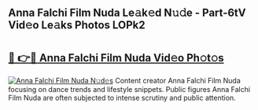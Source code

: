 ## Anna Falchi Film Nuda Le𝚊k𝚎d N𝚞𝚍e - Part-6tV Vid𝚎o Le𝚊ks Photos LOPk2

# <h2><a href="http://fbg0rmo.evod.top/?m=Anna+Falchi+Film+Nuda">🔗 👉🔴 Anna Falchi Film Nuda Vid𝚎o Ph𝚘t𝚘s</a></h2>

[![Anna Falchi Film Nuda N𝚞d𝚎s](https://i.imgur.com/8V9OHl7.gif)](http://fbg0rmo.evod.top/?m=Anna+Falchi+Film+Nuda)
Content creator Anna Falchi Film Nuda focusing on dance trends and lifestyle snippets. Public figures Anna Falchi Film Nuda are often subjected to intense scrutiny and public attention. 
